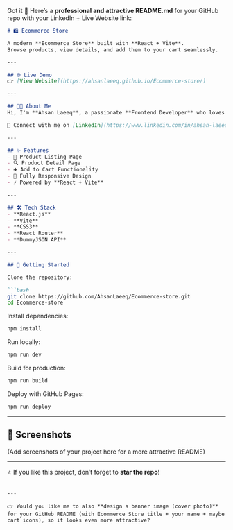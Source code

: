 Got it 🚀
Here’s a **professional and attractive README.md** for your GitHub repo with your LinkedIn + Live Website link:

````markdown
# 🛍️ Ecommerce Store

A modern **Ecommerce Store** built with **React + Vite**.  
Browse products, view details, and add them to your cart seamlessly.  

---

## 🌐 Live Demo
👉 [View Website](https://ahsanlaeeq.github.io/Ecommerce-store/)

---

## 👨‍💻 About Me
Hi, I'm **Ahsan Laeeq**, a passionate **Frontend Developer** who loves building clean and responsive web applications.  

📌 Connect with me on [LinkedIn](https://www.linkedin.com/in/ahsan-laeeq-22a085348/)

---

## ✨ Features
- 🛒 Product Listing Page  
- 🔍 Product Detail Page  
- ➕ Add to Cart Functionality  
- 📱 Fully Responsive Design  
- ⚡ Powered by **React + Vite**

---

## 🛠️ Tech Stack
- **React.js**
- **Vite**
- **CSS3**
- **React Router**
- **DummyJSON API**

---

## 🚀 Getting Started

Clone the repository:

```bash
git clone https://github.com/AhsanLaeeq/Ecommerce-store.git
cd Ecommerce-store
````

Install dependencies:

```bash
npm install
```

Run locally:

```bash
npm run dev
```

Build for production:

```bash
npm run build
```

Deploy with GitHub Pages:

```bash
npm run deploy
```

---

## 📸 Screenshots

(Add screenshots of your project here for a more attractive README)

---

⭐ If you like this project, don’t forget to **star the repo**!

```

---

👉 Would you like me to also **design a banner image (cover photo)** for your GitHub README (with Ecommerce Store title + your name + maybe cart icons), so it looks even more attractive?
```
